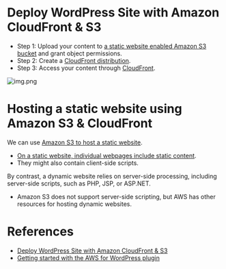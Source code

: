 # Deploy WordPress Site with Amazon CloudFront & S3
- Step 1: Upload your content to [a static website enabled Amazon S3 bucket](../2_AWSServices/7_StorageServices/3_ObjectStorageS3/Readme.md) and grant object permissions.
- Step 2: Create a [CloudFront distribution](../2_AWSServices/1_NetworkingAndContentDelivery/1_EdgeNetworking/AmazonCloudFront.md).
- Step 3: Access your content through [CloudFront](../2_AWSServices/1_NetworkingAndContentDelivery/1_EdgeNetworking/AmazonCloudFront.md).

![img.png](https://d2908q01vomqb2.cloudfront.net/cb4e5208b4cd87268b208e49452ed6e89a68e0b8/2017/11/06/1-1024x576.png)

# Hosting a static website using Amazon S3 & CloudFront

We can use [Amazon S3 to host a static website](https://docs.aws.amazon.com/AmazonS3/latest/userguide/WebsiteHosting.html).
- [On a static website, individual webpages include static content](../7_PropertiesDistributedSystem/CDNs/StaticContent.md). 
- They might also contain client-side scripts.

By contrast, a dynamic website relies on server-side processing, including server-side scripts, such as PHP, JSP, or ASP.NET.
- Amazon S3 does not support server-side scripting, but AWS has other resources for hosting dynamic websites.

# References
- [Deploy WordPress Site with Amazon CloudFront & S3](https://aws.amazon.com/blogs/startups/how-to-accelerate-your-wordpress-site-with-amazon-cloudfront/)
- [Getting started with the AWS for WordPress plugin](https://docs.aws.amazon.com/AmazonCloudFront/latest/DeveloperGuide/WordPressPlugIn.html)